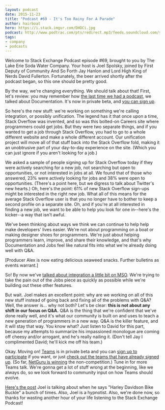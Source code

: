 ```yaml
---
layout: podcast
date: 2015-11-23
title: "Podcast #69 - It's Too Rainy For A Parade"
author: hairboat
hero: https://i.stack.imgur.com/DHDCi.jpg
podcast: http://www.podtrac.com/pts/redirect.mp3/feeds.soundcloud.com/stream/233540884-stack-exchange-stack-exchange-podcast-69-its-too-rainy-for-a-parade.mp3
tags:
- company
- podcasts
---
```


Welcome to Stack Exchange Podcast episode #69, brought to you by The Lake Erie Soda Water Company. Your host is Joel Spolsky, joined by First Deputy of Community And So Forth Jay Hanlon and Lord High King of Nerds David Fullerton. Fortunately, the beer arrived shortly after the podcast began, so this one should be pretty good.

By the way, we're changing everything. We should talk about that! First, let's review: you may remember how [the last time we had a podcast](http://blog.stackoverflow.com/2015/09/stack-exchange-podcast-68-a-badger-a-horse-and-a-dik-dik-the-documentation-episode/), we talked about Documentation. It's now in private beta, and [you can sign up](https://docs.google.com/forms/d/13ynCK-DEy0osod8VIENajnbFJNZxXm1jyeupBrl5v44/viewform).

So here's the new stuff: we're working on something we're calling integration, or possibly unification. The legend has it that once upon a time, Stack Overflow was invented, and so was this bolted-on Careers site where programmers could get jobs. But they were two separate things, and if you wanted to get a job through Stack Overflow, you had to go to a whole different website and make a whole different account. Our unification project will move all of that stuff back into the Stack Overflow fold, making it an unobtrusive part of your day-to-day experience on the site. (Which you can just ignore if you aren't looking for a job.)

We asked a sample of people signing up for Stack Overflow today if they were actively searching for a new job, not searching but open to opportunities, or not interested in jobs at all. We found that of those who answered, 23% were actively looking for jobs and 38% were open to opportunities. (There's a point here, but we digress to talk about Twitter's new hearts.) Oh, here's the point: 61% of new Stack Overflow sign-ups might be interested in the right new job. What all of this means for the average Stack Overflow user is that you no longer have to bother to keep a second profile on a separate site. Oh, and if you're at all interested in finding a new job, we want to be able to help you look for one in--here's the kicker--a way that isn't awful.

We've been thinking about ways we think we can continue to help help make developers' lives easier. We're not about programming on a boat or making designer shoes for programmers. We're just about helping programmers learn, improve, and share their knowledge, and that's why Documentation and Jobs feel like natural fits into what we're already doing well with Q&A.

[Producer Alex is now eating delicious seaweed snacks. Further bulletins as events warrant.]

So! By now we've [talked about integration a little bit on MSO](http://meta.stackoverflow.com/q/310066/865899). We're trying to take the pain out of the Jobs piece as quickly as possible while we're building out these other features. 

But wait. Joel makes an excellent point: why are we working on all of this new stuff instead of going back and fixing all of the problems with Q&A? Well, the answer is... why not both? Let's be clear: **this is not about any shift in our focus on Q&A.** Q&A is the thing that we're confident that we've done really well, and it's what our community is built on and uses to teach a new generation of programmers in a new way. Q&A is the killer feature, and it will stay that way. You know what? Just listen to David for this part, because my attempts to summarize his impassioned monologue are coming off cheesy and/or arrogant, and he's really nailing it. (Don't tell Jay I complimented David; he'll kick me off his team.)

Okay. Moving on! [Teams](http://meta.stackoverflow.com/q/308601/865899) is in private beta and you can [sign up to participate](http://goo.gl/forms/nosBAAcbvG) if you want, or just [check out the teams that have already signed up](http://stackoverflow.com/teams). (So far, [NetGuru is winning](http://stackoverflow.com/teams/122/netguru) the non-competition.) Tune in for more Teams talk. We're gonna get a lot of stuff wrong at the beginning, like we always do, so we look forward to community input on how Teams should evolve.

[Here's the post](http://blog.stackoverflow.com/2011/01/state-of-the-stack-2010-a-message-from-your-ceo/) Joel is talking about when he says "Harley Davidson Bike Buckle" a bunch of times. Also, Joel is a hypnotist. Also, we're done now, so thanks for wasting another hour of your life listening to the Stack Exchange Podcast!
